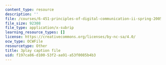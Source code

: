 ```yaml
---
content_type: resource
description: ''
file: /courses/6-451-principles-of-digital-communication-ii-spring-2005/f197ca86d10053f2aa91a53f0085b4b3_dy44BdqxRAo.vtt
file_size: 92308
file_type: application/x-subrip
learning_resource_types: []
license: https://creativecommons.org/licenses/by-nc-sa/4.0/
ocw_type: OCWFile
resourcetype: Other
title: 3play caption file
uid: f197ca86-d100-53f2-aa91-a53f0085b4b3
---
```

